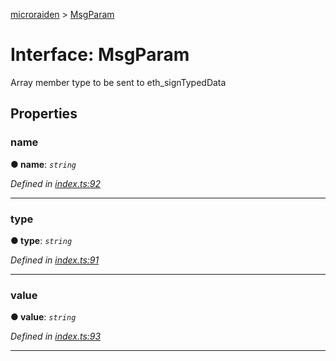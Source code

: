 [microraiden](../README.md) > [MsgParam](../interfaces/msgparam.md)



# Interface: MsgParam


Array member type to be sent to eth_signTypedData


## Properties
<a id="name"></a>

###  name

**●  name**:  *`string`* 

*Defined in [index.ts:92](https://github.com/raiden-network/microraiden/blob/ce9100a/microraiden/microraiden/webui/microraiden/src/index.ts#L92)*





___

<a id="type"></a>

###  type

**●  type**:  *`string`* 

*Defined in [index.ts:91](https://github.com/raiden-network/microraiden/blob/ce9100a/microraiden/microraiden/webui/microraiden/src/index.ts#L91)*





___

<a id="value"></a>

###  value

**●  value**:  *`string`* 

*Defined in [index.ts:93](https://github.com/raiden-network/microraiden/blob/ce9100a/microraiden/microraiden/webui/microraiden/src/index.ts#L93)*





___


